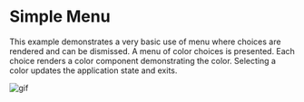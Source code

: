 # Simple Menu

This example demonstrates a very basic use of menu where choices are rendered and can be dismissed. A menu of color choices is presented. Each choice renders a color component demonstrating the color. Selecting a color updates the application state and exits.

<img src="demo.gif" alt="gif"/>



